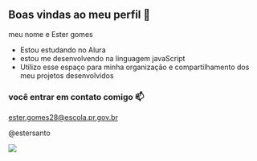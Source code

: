 ## Boas vindas ao meu perfil 🍒

meu nome e Ester gomes
- Estou estudando no Alura
- estou me desenvolvendo na linguagem javaScript
- Utilizo esse espaço para minha organização e compartilhamento dos meu projetos desenvolvidos


### você entrar em contato comigo 📫

ester.gomes28@escola.pr.gov.br 

@estersanto

![](https://media1.tenor.com/m/U_nsDqH7klkAAAAC/ano-blushing.gif)
